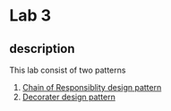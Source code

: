 # Lab 3

##  description

This lab consist of two patterns

1. [Chain of Responsiblity design pattern](/src/Lab3/ChainofResponsibility)
2. [Decorater design pattern](/src/Lab3/Decorater)
